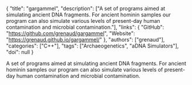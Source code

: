 {
  "title": "gargammel",
  "description": ["A set of programs aimed at simulating ancient DNA fragments. For ancient hominin samples our program can also simulate various levels of present-day human contamination and microbial contamination."],
  "links": {
    "GitHub": "https://github.com/grenaud/gargammel",
    "Website": "https://grenaud.github.io/gargammel/"
  },
  "authors": ["grenaud"],
  "categories": ["C++"],
  "tags": ["Archaeogenetics", "aDNA Simulators"],
  "doi": null
}

<!-- Generated by csv2md.R – do not edit by hand -->

A set of programs aimed at simulating ancient DNA fragments. For ancient hominin samples our program can also simulate various levels of present-day human contamination and microbial contamination.